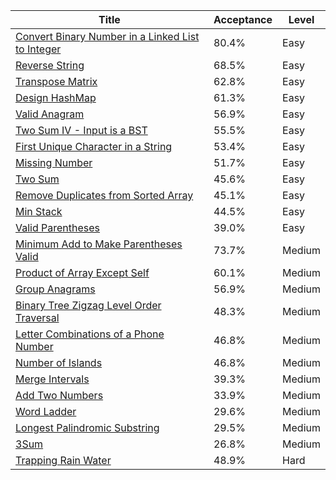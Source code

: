 | Title                                                                                                                                | Acceptance   | Level   |
|--------------------------------------------------------------------------------------------------------------------------------------|--------------|---------|
| [Convert Binary Number in a Linked List to Integer](https://leetcode.com/problems/convert-binary-number-in-a-linked-list-to-integer) | 80.4%        | Easy    |
| [Reverse String](https://leetcode.com/problems/reverse-string)                                                                       | 68.5%        | Easy    |
| [Transpose Matrix](https://leetcode.com/problems/transpose-matrix)                                                                   | 62.8%        | Easy    |
| [Design HashMap](https://leetcode.com/problems/design-hashmap)                                                                       | 61.3%        | Easy    |
| [Valid Anagram](https://leetcode.com/problems/valid-anagram)                                                                         | 56.9%        | Easy    |
| [Two Sum IV - Input is a BST](https://leetcode.com/problems/two-sum-iv-input-is-a-bst)                                               | 55.5%        | Easy    |
| [First Unique Character in a String](https://leetcode.com/problems/first-unique-character-in-a-string)                               | 53.4%        | Easy    |
| [Missing Number](https://leetcode.com/problems/missing-number)                                                                       | 51.7%        | Easy    |
| [Two Sum](https://leetcode.com/problems/two-sum)                                                                                     | 45.6%        | Easy    |
| [Remove Duplicates from Sorted Array](https://leetcode.com/problems/remove-duplicates-from-sorted-array)                             | 45.1%        | Easy    |
| [Min Stack](https://leetcode.com/problems/min-stack)                                                                                 | 44.5%        | Easy    |
| [Valid Parentheses](https://leetcode.com/problems/valid-parentheses)                                                                 | 39.0%        | Easy    |
| [Minimum Add to Make Parentheses Valid](https://leetcode.com/problems/minimum-add-to-make-parentheses-valid)                         | 73.7%        | Medium  |
| [Product of Array Except Self](https://leetcode.com/problems/product-of-array-except-self)                                           | 60.1%        | Medium  |
| [Group Anagrams](https://leetcode.com/problems/group-anagrams)                                                                       | 56.9%        | Medium  |
| [Binary Tree Zigzag Level Order Traversal](https://leetcode.com/problems/binary-tree-zigzag-level-order-traversal)                   | 48.3%        | Medium  |
| [Letter Combinations of a Phone Number](https://leetcode.com/problems/letter-combinations-of-a-phone-number)                         | 46.8%        | Medium  |
| [Number of Islands](https://leetcode.com/problems/number-of-islands)                                                                 | 46.8%        | Medium  |
| [Merge Intervals](https://leetcode.com/problems/merge-intervals)                                                                     | 39.3%        | Medium  |
| [Add Two Numbers](https://leetcode.com/problems/add-two-numbers)                                                                     | 33.9%        | Medium  |
| [Word Ladder](https://leetcode.com/problems/word-ladder)                                                                             | 29.6%        | Medium  |
| [Longest Palindromic Substring](https://leetcode.com/problems/longest-palindromic-substring)                                         | 29.5%        | Medium  |
| [3Sum](https://leetcode.com/problems/3sum)                                                                                           | 26.8%        | Medium  |
| [Trapping Rain Water](https://leetcode.com/problems/trapping-rain-water)                                                             | 48.9%        | Hard    |